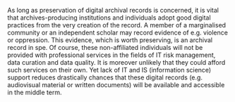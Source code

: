 As long as preservation of digital archival records is concerned, it is vital that archives-producing institutions and individuals adopt good digital practices from the very creation of the record. A member of a marginalised community or an independent scholar may record evidence of e.g. violence or oppression. This evidence, which is worth preserving, is an archival record in spe. Of course, these non-affiliated individuals will not be provided with professional services in the fields of IT risk management, data curation and data quality. It is moreover unlikely that they could afford such services on their own. 
Yet lack of IT and IS (information science) support reduces drastically chances that these digital records (e.g. audiovisual material or written documents) will be available and accessible in the middle term.
